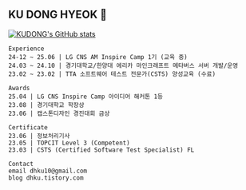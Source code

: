 ## KU DONG HYEOK 👋

<!--
<div align="center">
구동혁
</div>
-->

[![KUDONG's GitHub stats](https://github-readme-stats.vercel.app/api?username=dhku)](https://github.com/dhku/github-readme-stats)

```
Experience                                                                
24-12 ~ 25.06 | LG CNS AM Inspire Camp 1기 (교육 중)
24.03 ~ 24.10 | 경기대학교/한양대 에리카 마인크래프트 메타버스 서버 개발/운영
23.02 ~ 23.02 | TTA 소프트웨어 테스트 전문가(CSTS) 양성교육 (수료)

Awards
25.04 | LG CNS Inspire Camp 아이디어 해커톤 1등
23.08 | 경기대학교 학장상
23.06 | 캡스톤디자인 경진대회 금상

Certificate
23.06 | 정보처리기사
23.05 | TOPCIT Level 3 (Competent) 
23.03 | CSTS (Certified Software Test Specialist) FL
 
Contact
email dhku10@gmail.com
blog dhku.tistory.com
```

<!--
**dhku/dhku** is a ✨ _special_ ✨ repository because its `README.md` (this file) appears on your GitHub profile.

Here are some ideas to get you started:

- 🔭 I’m currently working on ...
- 🌱 I’m currently learning ...
- 👯 I’m looking to collaborate on ...
- 🤔 I’m looking for help with ...
- 💬 Ask me about ...
- 📫 How to reach me: ...
- 😄 Pronouns: ...
- ⚡ Fun fact: ...
-->
